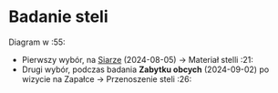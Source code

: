 # Badanie steli

Diagram w :55:

* Pierwszy wybór, na [Siarze](81-Inf.md) (2024-08-05) -> Materiał stelli :21:
* Drugi wybór, podczas badania **Zabytku obcych** (2024-09-02) po wizycie 
  na Zapałce -> Przenoszenie steli :26:

